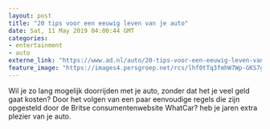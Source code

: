 ```yaml
---
layout: post
title: "20 tips voor een eeuwig leven van je auto"
date: Sat, 11 May 2019 04:00:44 GMT
categories: 
- entertainment 
- auto 
externe_link: "https://www.ad.nl/auto/20-tips-voor-een-eeuwig-leven-van-je-auto~a662a81b/"
feature_image: "https://images4.persgroep.net/rcs/lhf0tTq3fmhW7Wp-GKS7gr_N_u8/diocontent/147898477/_fitwidth/400/?appId=21791a8992982cd8da851550a453bd7f&quality=0.7"
---
```


Wil je zo lang mogelijk doorrijden met je auto, zonder dat het je veel geld gaat kosten? Door het volgen van een paar eenvoudige regels die zijn opgesteld door de Britse consumentenwebsite WhatCar? heb je jaren extra plezier van je auto.
